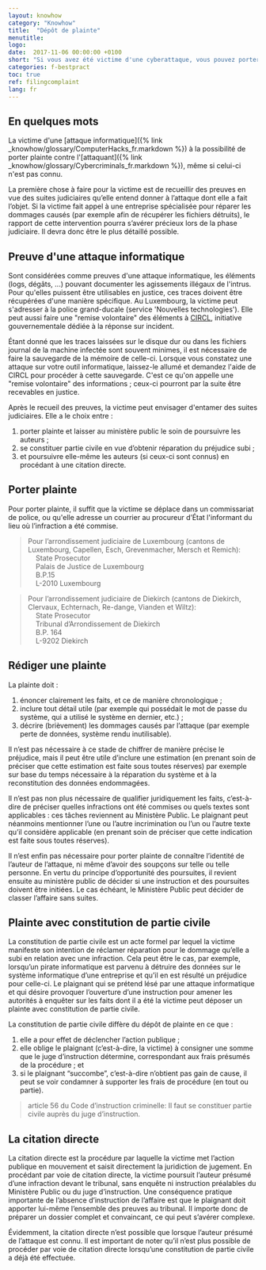 ```yaml
---
layout: knowhow
category: "Knowhow"
title:  "Dépôt de plainte"
menutitle:
logo:
date:  2017-11-06 00:00:00 +0100
short: "Si vous avez été victime d'une cyberattaque, vous pouvez porter plainte. Voici un guide résumant les différentes étapes à suivre."
categories: f-bestpract
toc: true
ref: filingcomplaint
lang: fr
---
```

## En quelques mots

La victime d'une [attaque informatique]({% link _knowhow/glossary/ComputerHacks_fr.markdown %}) à la possibilité de porter plainte contre l'[attaquant]({% link _knowhow/glossary/Cybercriminals_fr.markdown %}), même si celui-ci n'est pas connu.

La première chose à faire pour la victime est de recueillir des preuves en vue des suites judiciaires qu’elle entend donner à l’attaque dont elle a fait l’objet. Si la victime fait appel à une entreprise spécialisée pour réparer les dommages causés (par exemple afin de récupérer les fichiers détruits), le rapport de cette intervention pourra s’avérer précieux lors de la phase judiciaire. Il devra donc être le plus détaillé possible.

## Preuve d'une attaque informatique

Sont considérées comme preuves d'une attaque informatique, les éléments (logs, dégâts, ...) pouvant documenter les agissements illégaux de l'intrus. Pour qu'elles puissent être utilisables en justice, ces traces doivent être récupérées d'une manière spécifique. Au Luxembourg, la victime peut s'adresser à la police grand-ducale (service 'Nouvelles technologies').  Elle peut aussi faire une "remise volontaire" des éléments à [CIRCL]( https://www.circl.lu), initiative gouvernementale dédiée à la réponse sur incident.

Étant donné que les traces laissées sur le disque dur ou dans les fichiers journal de la machine infectée sont souvent minimes, il est nécessaire de faire la sauvegarde de la mémoire de celle-ci. Lorsque vous constatez une attaque sur votre outil informatique, laissez-le allumé et demandez l'aide de CIRCL pour procéder à cette sauvegarde. C'est ce qu'on appelle une  "remise volontaire" des informations ; ceux-ci pourront par la suite être recevables en justice.

Après le recueil des preuves, la victime peut envisager d'entamer des suites judiciaires. Elle a le choix entre :

1. porter plainte et laisser au ministère public le soin de poursuivre les auteurs ;
2. se constituer partie civile en vue d’obtenir réparation du préjudice subi ;
3. et poursuivre elle-même les auteurs (si ceux-ci sont connus) en procédant à une citation directe.


## Porter plainte

Pour porter plainte, il suffit que la victime se déplace dans un commissariat de police, ou qu'elle adresse un courrier au procureur d’État l'informant du lieu où l’infraction a été commise.

>Pour l’arrondissement judiciaire de Luxembourg (cantons de Luxembourg, Capellen, Esch, Grevenmacher, Mersch et Remich):<br />
    State Prosecutor<br />
    Palais de Justice de Luxembourg<br />
    B.P.15<br />
    L-2010 Luxembourg<br />

>Pour l’arrondissement judiciaire de Diekirch (cantons de Diekirch, Clervaux, Echternach, Re-dange, Vianden et Wiltz):<br />
    State Prosecutor<br />
    Tribunal d’Arrondissement de Diekirch<br />
    B.P. 164<br />
    L-9202 Diekirch<br />

## Rédiger une plainte

La plainte doit :

1. énoncer clairement les faits, et ce de manière chronologique ;
2. inclure tout détail utile (par exemple qui possédait le mot de passe du système, qui a utilisé le système en dernier, etc.) ;
3. décrire (brièvement) les dommages causés par l’attaque (par exemple perte de données, système rendu inutilisable).

Il n’est pas nécessaire à ce stade de chiffrer de manière précise le préjudice, mais il peut être utile d’inclure une estimation (en prenant soin de préciser que cette estimation est faite sous toutes réserves) par exemple sur base du temps nécessaire à la réparation du système et à la reconstitution des données endommagées.

Il n’est pas non plus nécessaire de qualifier juridiquement les faits, c’est-à-dire de préciser quelles infractions ont été commises ou quels textes sont applicables : ces tâches reviennent au Ministère Public. Le plaignant peut néanmoins mentionner l’une ou l’autre incrimination ou l’un ou l’autre texte qu’il considère applicable (en prenant soin de préciser que cette indication est faite sous toutes réserves).

Il n’est enfin pas nécessaire pour porter plainte de connaître l’identité de l’auteur de l’attaque, ni même d’avoir des soupçons sur telle ou telle personne. En vertu du principe d’opportunité des poursuites, il revient ensuite au ministère public de décider si une instruction et des poursuites doivent être initiées. Le cas échéant, le Ministère Public peut décider de classer l’affaire sans suites.


## Plainte avec constitution de partie civile

La constitution de partie civile est un acte formel par lequel la victime manifeste son intention de réclamer réparation pour le dommage qu’elle a subi en relation avec une infraction. Cela peut être le cas, par exemple, lorsqu’un pirate informatique est parvenu à détruire des données sur le système informatique d’une entreprise et qu’il en est résulté un préjudice pour celle-ci. Le plaignant qui se prétend lésé par une attaque informatique et qui désire provoquer l’ouverture d’une instruction pour amener les autorités à enquêter sur les faits dont il a été la victime peut déposer un plainte avec constitution de partie civile.

La constitution de partie civile diffère du dépôt de plainte en ce que :

1. elle a pour effet de déclencher l’action publique ;
2. elle oblige le plaignant (c’est-à-dire, la victime) à consigner une somme que le juge d’instruction détermine, correspondant aux frais présumés de la procédure ; et
3. si le plaignant “succombe”, c’est-à-dire n’obtient pas gain de cause, il peut se voir condamner à supporter les frais de procédure (en tout ou partie).


> article 56 du Code d’instruction criminelle: Il faut se constituer partie civile auprès du juge d’instruction.

## La citation directe

La citation directe est la procédure par laquelle la victime met l’action publique en mouvement et saisit directement la juridiction de jugement. En procédant par voie de citation directe, la victime poursuit l’auteur présumé d’une infraction devant le tribunal, sans enquête ni instruction préalables du Ministère Public ou du juge d’instruction. Une conséquence pratique importante de l’absence d’instruction de l’affaire est que le plaignant doit apporter lui-même l’ensemble des preuves au tribunal. Il importe donc de préparer un dossier complet et convaincant, ce qui peut s’avérer complexe.

Évidemment, la citation directe n’est possible que lorsque l’auteur présumé de l’attaque est connu. Il est important de noter qu’il n’est plus possible de procéder par voie de citation directe lorsqu’une constitution de partie civile a déjà été effectuée.
